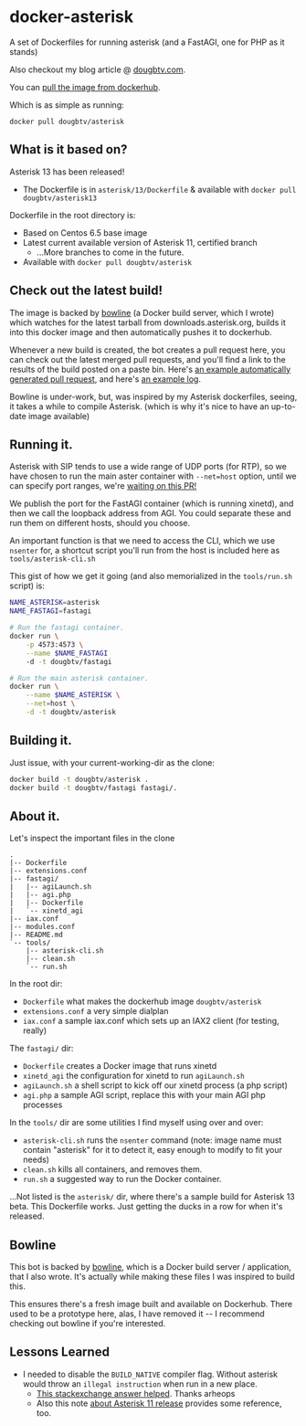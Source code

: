 # docker-asterisk

A set of Dockerfiles for running asterisk (and a FastAGI, one for PHP as it stands)

Also checkout my blog article @ [dougbtv.com](http://dougbtv.com/2014/10/02/docker-and-asterisk/).

You can [pull the image from dockerhub](https://registry.hub.docker.com/u/dougbtv/asterisk/).

Which is as simple as running:

    docker pull dougbtv/asterisk

## What is it based on?

Asterisk 13 has been released!

* The Dockerfile is in `asterisk/13/Dockerfile` & available with `docker pull dougbtv/asterisk13`

Dockerfile in the root directory is:

* Based on Centos 6.5 base image
* Latest current available version of Asterisk 11, certified branch
  * ...More branches to come in the future.
* Available with `docker pull dougbtv/asterisk`

## Check out the latest build!

The image is backed by [bowline](https://github.com/dougbtv/bowline) (a Docker build server, which I wrote) which watches for the latest tarball from downloads.asterisk.org, builds it into this docker image and then automatically pushes it to dockerhub.

Whenever a new build is created, the bot creates a pull request here, you can check out the latest merged pull requests, and you'll find a link to the results of the build posted on a paste bin. Here's [an example automatically generated pull request](https://github.com/dougbtv/docker-asterisk/pull/16), and here's [an example log](http://www.pasteall.org/54631/text). 

Bowline is under-work, but, was inspired by my Asterisk dockerfiles, seeing, it takes a while to compile Asterisk. (which is why it's nice to have an up-to-date image available)

## Running it.

Asterisk with SIP tends to use a wide range of UDP ports (for RTP), so we have chosen to run the main aster container with `--net=host` option, until we can specify port ranges, we're [waiting on this PR!](https://github.com/docker/docker/pull/8167)

We publish the port for the FastAGI container (which is running xinetd), and then we call the loopback address from AGI. You could separate these and run them on different hosts, should you choose.

An important function is that we need to access the CLI, which we use `nsenter` for, a shortcut script you'll run from the host is included here as `tools/asterisk-cli.sh`

This gist of how we get it going (and also memorialized in the `tools/run.sh` script) is:

```bash
NAME_ASTERISK=asterisk
NAME_FASTAGI=fastagi

# Run the fastagi container.
docker run \
    -p 4573:4573 \
    --name $NAME_FASTAGI
    -d -t dougbtv/fastagi

# Run the main asterisk container.
docker run \
    --name $NAME_ASTERISK \
    --net=host \
    -d -t dougbtv/asterisk
```

## Building it.

Just issue, with your current-working-dir as the clone:

```bash
docker build -t dougbtv/asterisk .
docker build -t dougbtv/fastagi fastagi/.
```

## About it.

Let's inspect the important files in the clone

    .
    |-- Dockerfile
    |-- extensions.conf
    |-- fastagi/
    |   |-- agiLaunch.sh
    |   |-- agi.php
    |   |-- Dockerfile
    |   `-- xinetd_agi
    |-- iax.conf
    |-- modules.conf
    |-- README.md
    `-- tools/
        |-- asterisk-cli.sh
        |-- clean.sh
        `-- run.sh


In the root dir:

* `Dockerfile` what makes the dockerhub image `dougbtv/asterisk`
* `extensions.conf` a very simple dialplan
* `iax.conf` a sample iax.conf which sets up an IAX2 client (for testing, really)

The `fastagi/` dir:

* `Dockerfile` creates a Docker image that runs xinetd
* `xinetd_agi` the configuration for xinetd to run `agiLaunch.sh`
* `agiLaunch.sh` a shell script to kick off our xinetd process (a php script)
* `agi.php` a sample AGI script, replace this with your main AGI php processes

In the `tools/` dir are some utilities I find myself using over and over:

* `asterisk-cli.sh` runs the `nsenter` command (note: image name must contain "asterisk" for it to detect it, easy enough to modify to fit your needs)
* `clean.sh` kills all containers, and removes them.
* `run.sh` a suggested way to run the Docker container.

...Not listed is the `asterisk/` dir, where there's a sample build for Asterisk 13 beta. This Dockerfile works. Just getting the ducks in a row for when it's released.

## Bowline

This bot is backed by [bowline](https://github.com/dougbtv/bowline), which is a Docker build server / application, that I also wrote. It's actually while making these files I was inspired to build this.

This ensures there's a fresh image built and available on Dockerhub. There used to be a prototype here, alas, I have removed it -- I recommend checking out bowline if you're interested.

## Lessons Learned

* I needed to disable the `BUILD_NATIVE` compiler flag. Without asterisk would throw an `illegal instruction` when run in a new place.
  * [This stackexchange answer helped](http://stackoverflow.com/questions/19607378/illegal-instruction-error-comes-when-i-start-asterisk-1-8-22). Thanks arheops
  * Also this note [about Asterisk 11 release](https://wiki.asterisk.org/wiki/display/AST/New+in+11) provides some reference, too.